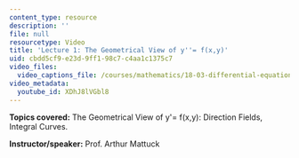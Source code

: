 ```yaml
---
content_type: resource
description: ''
file: null
resourcetype: Video
title: 'Lecture 1: The Geometrical View of y''= f(x,y)'
uid: cbdd5cf9-e23d-9ff1-98c7-c4aa1c1375c7
video_files:
  video_captions_file: /courses/mathematics/18-03-differential-equations-spring-2010/video-lectures/lecture-1-the-geometrical-view-of-y-f-x-y/XDhJ8lVGbl8.vtt
video_metadata:
  youtube_id: XDhJ8lVGbl8
---
```


**Topics covered:** The Geometrical View of y'= f(x,y): Direction Fields, Integral Curves.

**Instructor/speaker:** Prof. Arthur Mattuck